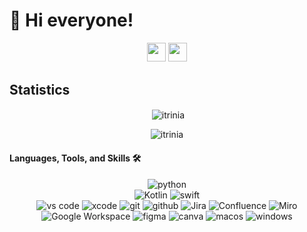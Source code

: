 # 👋 Hi everyone!

<div align="center">
    <a href="https://www.instagram.com/ileene.trinia/"><img src="https://img.shields.io/badge/Instagram-%23E4405F.svg?style=for-the-badge&logo=Instagram&logoColor=white" style="margin-bottom: 4px;" height="30px" target="_blank"></a>
    <a href="https://www.linkedin.com/in/ileene-trinia/"><img src="https://img.shields.io/badge/Linkedin-%230A66C2.svg?style=for-the-badge&logo=Linkedin&logoColor=white" style="margin-bottom: 4px;" height="30px" target="_blank"></a>
</div>


## Statistics
<Center>
<p>&nbsp;<img align="center" src="https://github-readme-stats.vercel.app/api?username=itrinia&show_icons=true&locale=en" alt="itrinia" /></p>
<p><img align="center" src="https://github-readme-stats.vercel.app/api/top-langs?username=itrinia&show_icons=true&locale=en&layout=compact" alt="itrinia" /></p>
</Center>


#### Languages, Tools, and Skills 🛠

  <div align="center">
    <!-- Languages -->
    <img src="https://img.shields.io/badge/python-3776AB?style=for-the-badge&logo=python&logoColor=white" alt="python" />
    <br>
    <!-- Mobile -->
    <img src="https://img.shields.io/badge/kotlin-7F52FF?style=for-the-badge&logo=kotlin&logoColor=white" alt="Kotlin" />
    <img src="https://img.shields.io/badge/swift-F05138?style=for-the-badge&logo=swift&logoColor=white" alt="swift" />
    <br/>
    <!-- Tools -->
    <img src="https://img.shields.io/badge/vs%20code-007ACC?style=for-the-badge&logo=visual%20studio%20code&logoColor=white" alt="vs code" />
    <img src="https://img.shields.io/badge/xcode-147EFB?style=for-the-badge&logo=xcode&logoColor=white" alt="xcode" />
    <img src="https://img.shields.io/badge/Git-F05032?style=for-the-badge&logo=git&logoColor=white" alt="git" />
    <img src="https://img.shields.io/badge/GitHub-181717?style=for-the-badge&logo=github&logoColor=white" alt="github" />
    <img src="https://img.shields.io/badge/Jira-0052CC?style=for-the-badge&logo=jira&logoColor=white" alt="Jira" />
    <img src="https://img.shields.io/badge/Confluence-172B4D?style=for-the-badge&logo=confluence&logoColor=white" alt="Confluence" />
    <img src="https://img.shields.io/badge/Miro-4A8DFE?style=for-the-badge&logo=miro&logoColor=white" alt="Miro" />
    <img src="https://img.shields.io/badge/Google%20Workspace-4285F4?style=for-the-badge&logo=google%20workspace&logoColor=white" alt="Google Workspace" />
    <img src="https://img.shields.io/badge/figma-F24E1E?style=for-the-badge&logo=figma&logoColor=white" alt="figma" />
    <img src="https://img.shields.io/badge/canva-00C4CC?style=for-the-badge&logo=canva&logoColor=white" alt="canva" />
    <img src="https://img.shields.io/badge/macos-000000?style=for-the-badge&logo=macos&logoColor=white" alt="macos" />
    <img src="https://img.shields.io/badge/windows-0078D4?style=for-the-badge&logo=windows&logoColor=white" alt="windows" />
</div>
